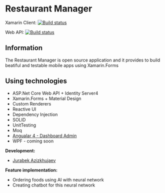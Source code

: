 # Restaurant Manager

Xamarin Client: [![Build status](https://ci.appveyor.com/api/projects/status/p29atu2ty3ih7thm/branch/develop?svg=true)](https://ci.appveyor.com/project/Jurabek/restaurant-manager-vwadp/branch/develop)

Web API: [![Build status](https://ci.appveyor.com/api/projects/status/4uh90c7u42d8aleo?svg=true)](https://ci.appveyor.com/project/Jurabek/restaurant-manager)

## Information
The Restaurant Manager is open source application and it provides to build beatiful and testable mobile apps using Xamarin.Forms

## Using technologies
* ASP.Net Core Web API + Identity Server4
* Xamarin.Forms + Material Design
* Custom Renderers
* Reactive UI
* Dependency Injection
* SOLID
* UnitTesting
* Moq
* [Angualar 4 - Dashboard Admin](https://github.com/Jurabek/Restaurant-Manager/tree/develop/Dashboard-Admin) 
* WPF - coming soon

**Development:**
* [Jurabek Azizkhujaev](https://github.com/jurabek)

**Feature implementation:**
* Ordering foods using AI with neural network
* Creating chatbot for this neural network
